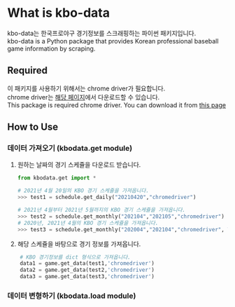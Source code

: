 # What is kbo-data

kbo-data는 한국프로야구 경기정보를 스크래핑하는 파이썬 패키지입니다.  
kbo-data is a Python package that provides Korean professional baseball game information by scraping.

## Required

이 패키지를 사용하기 위해서는 chrome driver가 필요합니다.  
chrome driver는 [해당 페이지](https://chromedriver.chromium.org/downloads)에서 다운로드할 수 있습니다.  
This package is required chrome driver.
You can download it from [this page](https://chromedriver.chromium.org/downloads)

## How to Use

### 데이터 가져오기 (kbodata.get module)

1. 원하는 날짜의 경기 스케쥴을 다운로드 받습니다.

    ```python
    from kbodata.get import *

    # 2021년 4월 20일의 KBO 경기 스케쥴을 가져옵니다.
    >>> test1 = schedule.get_daily("20210420","chromedriver")

    # 2021년 4월부터 2021년 5월까지의 KBO 경기 스케쥴을 가져옵니다.
    >>> test2 = schedule.get_monthly("202104","202105","chromedriver")
    # 2020년, 2021년 4월의 KBO 경기 스케쥴을 가져옵니다. 
    >>> test3 = schedule.get_monthly("202004","202104","chromedriver", True)
    ```

2. 해당 스케쥴을 바탕으로 경기 정보를 가져옵니다.

```python
    # KBO 경기정보를 dict 형식으로 가져옵니다.
    data1 = game.get_data(test1,'chromedriver')
    data2 = game.get_data(test2,'chromedriver')
    data3 = game.get_data(test3,'chromedriver')
```

### 데이터 변형하기 (kbodata.load module)
